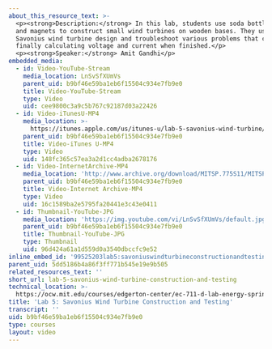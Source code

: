 ```yaml
---
about_this_resource_text: >-
  <p><strong>Description:</strong> In this lab, students use soda bottles, wire,
  and magnets to construct small wind turbines on wooden bases. They use the
  Savonius wind turbine design and troubleshoot various problems that come up,
  finally calculating voltage and current when finished.</p>
  <p><strong>Speaker:</strong> Amit Gandhi</p>
embedded_media:
  - id: Video-YouTube-Stream
    media_location: LnSvSfXUmVs
    parent_uid: b9bf46e59ba1eb6f15504c934e7fb9e0
    title: Video-YouTube-Stream
    type: Video
    uid: cee9800c3a9c5b767c92187d03a22426
  - id: Video-iTunesU-MP4
    media_location: >-
      https://itunes.apple.com/us/itunes-u/lab-5-savonius-wind-turbine/id591211144?i=136606456
    parent_uid: b9bf46e59ba1eb6f15504c934e7fb9e0
    title: Video-iTunes U-MP4
    type: Video
    uid: 148fc365c57ea3a2d1cc4adba2678176
  - id: Video-InternetArchive-MP4
    media_location: 'http://www.archive.org/download/MITSP.775S11/MITSP_775S11lab05_300k.mp4'
    parent_uid: b9bf46e59ba1eb6f15504c934e7fb9e0
    title: Video-Internet Archive-MP4
    type: Video
    uid: 16c1589ba2e5795fa20441e3c43e0411
  - id: Thumbnail-YouTube-JPG
    media_location: 'https://img.youtube.com/vi/LnSvSfXUmVs/default.jpg'
    parent_uid: b9bf46e59ba1eb6f15504c934e7fb9e0
    title: Thumbnail-YouTube-JPG
    type: Thumbnail
    uid: 96d424a61a1d559d0a3540dbccfc9e52
inline_embed_id: '99525203lab5:savoniuswindturbineconstructionandtesting48221462'
parent_uid: 5dd5186b4a86f3ff771b545e19e9b505
related_resources_text: ''
short_url: lab-5-savonius-wind-turbine-construction-and-testing
technical_location: >-
  https://ocw.mit.edu/courses/edgerton-center/ec-711-d-lab-energy-spring-2011/wind-micro-hydro/lab-5-savonius-wind-turbine-construction-and-testing
title: 'Lab 5: Savonius Wind Turbine Construction and Testing'
transcript: ''
uid: b9bf46e59ba1eb6f15504c934e7fb9e0
type: courses
layout: video
---
```


